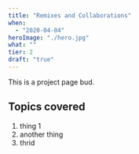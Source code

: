```yaml
---
title: "Remixes and Collaborations"
when: 
  - "2020-04-04"
heroImage: "./hero.jpg"
what: ""
tier: 2
draft: "true"
---
```


This is a project page bud.

## Topics covered
1. thing 1
2. another thing
3. thrid